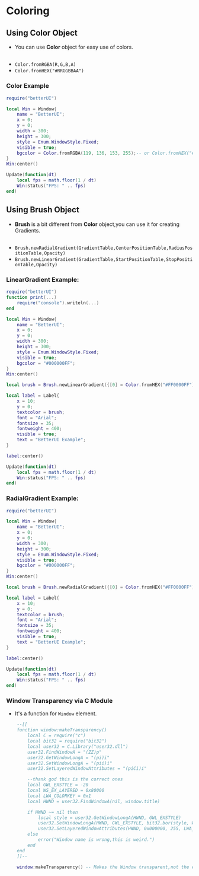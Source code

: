 # Coloring

## Using Color Object
- You can use **Color** object for easy use of colors.
##
- `Color.fromRGBA(R,G,B,A)`
- `Color.fromHEX("#RRGGBBAA")`

### Color Example
```lua
require("betterUI")

local Win = Window{
    name = "BetterUI";
    x = 0;
    y = 0;
    width = 300;
    height = 300;
    style = Enum.WindowStyle.Fixed;
    visible = true;
    bgcolor = Color.fromRGBA(119, 136, 153, 255);-- or Color.fromHEX("#778899FF"); -- LightSlateGray ,Transparency 0
}
Win:center()

Update(function(dt)
    local fps = math.floor(1 / dt)
    Win:status("FPS: " .. fps)
end)
```

## Using Brush Object
- **Brush** is a bit different from **Color** object,you can use it for creating Gradients.
##
- `Brush.newRadialGradient(GradientTable,CenterPositionTable,RadiusPositionTable,Opacity)`
- `Brush.newLinearGradient(GradientTable,StartPositionTable,StopPositionTable,Opacity)`

### LinearGradient Example:
```lua
require("betterUI")
function print(...)
    require("console").writeln(...)
end

local Win = Window{
    name = "BetterUI";
    x = 0;
    y = 0;
    width = 300;
    height = 300;
    style = Enum.WindowStyle.Fixed;
    visible = true;
    bgcolor = "#000000FF";
}
Win:center()

local brush = Brush.newLinearGradient({[0] = Color.fromHEX("#FF0000FF"), [1] = Color.fromHEX("#00FF00FF")}, {0,0}, {Win.width,Win.height}, 1)

local label = Label{
    x = 10;
    y = 0;
    textcolor = brush;
    font = "Arial";
    fontsize = 35;
    fontweight = 400;
    visible = true;
    text = "BetterUI Example";
}

label:center()

Update(function(dt)
    local fps = math.floor(1 / dt)
    Win:status("FPS: " .. fps)
end)
```

### RadialGradient Example:
```lua
require("betterUI")

local Win = Window{
    name = "BetterUI";
    x = 0;
    y = 0;
    width = 300;
    height = 300;
    style = Enum.WindowStyle.Fixed;
    visible = true;
    bgcolor = "#000000FF";
}
Win:center()

local brush = Brush.newRadialGradient({[0] = Color.fromHEX("#FF0000FF"), [1] = Color.fromHEX("#00FF00FF")},{0,0},{300,600},1)

local label = Label{
    x = 10;
    y = 0;
    textcolor = brush;
    font = "Arial";
    fontsize = 35;
    fontweight = 400;
    visible = true;
    text = "BetterUI Example";
}

label:center()

Update(function(dt)
    local fps = math.floor(1 / dt)
    Win:status("FPS: " .. fps)
end)
```

### Window Transparency via C Module
- It's a function for `Window` element.
```lua
    --[[
    function window:makeTransparency()
        local C = require("c")
        local bit32 = require("bit32")
        local user32 = C.Library("user32.dll")
        user32.FindWindowA = "(ZZ)p"
        user32.GetWindowLongA = "(pi)i"
        user32.SetWindowLongA = "(pii)i"
        user32.SetLayeredWindowAttributes = "(piCi)i"

        --thank god this is the correct ones
        local GWL_EXSTYLE = -20
        local WS_EX_LAYERED = 0x80000
        local LWA_COLORKEY = 0x1
        local HWND = user32.FindWindowA(nil, window.title)

        if HWND ~= nil then
            local style = user32.GetWindowLongA(HWND, GWL_EXSTYLE)
            user32.SetWindowLongA(HWND, GWL_EXSTYLE, bit32.bor(style, WS_EX_LAYERED))
            user32.SetLayeredWindowAttributes(HWND, 0x000000, 255, LWA_COLORKEY)
        else
            error("Window name is wrong,this is weird.")
        end
    end
    ]]--

    window:makeTransparency() -- Makes the Window transparent,not the elements. Works best with `Raw` Window's.

```

